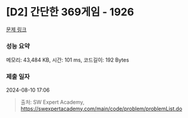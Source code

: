 # [D2] 간단한 369게임 - 1926 

[문제 링크](https://swexpertacademy.com/main/code/problem/problemDetail.do?contestProbId=AV5PTeo6AHUDFAUq) 

### 성능 요약

메모리: 43,484 KB, 시간: 101 ms, 코드길이: 192 Bytes

### 제출 일자

2024-08-10 17:06



> 출처: SW Expert Academy, https://swexpertacademy.com/main/code/problem/problemList.do